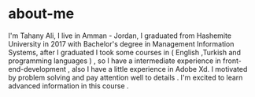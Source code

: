 # about-me

I'm Tahany Ali, I live in Amman - Jordan, I graduated from Hashemite University in 2017 with Bachelor's degree in Management Information Systems, after I graduated I took some courses in ( English ,Turkish and programming languages ) , so I have a intermediate experience in front-end-development , also I have a little experience in Adobe Xd. I motivated by problem solving and pay attention well to details . I'm excited to learn advanced information in this course .
